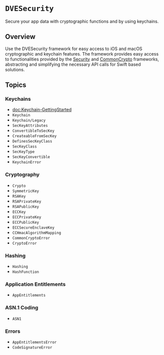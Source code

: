 # ``DVESecurity``

Secure your app data with cryptographic functions and by using keychains.

## Overview

Use the DVESecurity framework for easy access to iOS and macOS cryptographic and keychain features.
The framework provides easy access to functionalities provided by the [Security](https://developer.apple.com/documentation/security) and [CommonCrypto](https://opensource.apple.com/source/CommonCrypto/) frameworks, abstracting and simplifying the necessary API calls for Swift based solutions.

## Topics

### Keychains
- <doc:Keychain-GettingStarted>
- ``Keychain``
- ``Keychain/Legacy``
- ``SecKeyAttributes``
- ``ConvertibleToSecKey``
- ``CreateableFromSecKey``
- ``DefinesSecKeyClass``
- ``SecKeyClass``
- ``SecKeyType``
- ``SecKeyConvertible``
- ``KeychainError``

### Cryptography
- ``Crypto``
- ``SymmetricKey``
- ``RSAKey``
- ``RSAPrivateKey``
- ``RSAPublicKey``
- ``ECCKey``
- ``ECCPrivateKey``
- ``ECCPublicKey``
- ``ECCSecureEnclaveKey``
- ``CCHmacAlgorithmMapping``
- ``CommonCryptoError``
- ``CryptoError``

### Hashing
- ``Hashing``
- ``HashFunction``

### Application Entitlements
- ``AppEntitlements``

### ASN.1 Coding
- ``ASN1``

### Errors
- ``AppEntitlementsError``
- ``CodeSignatureError``
